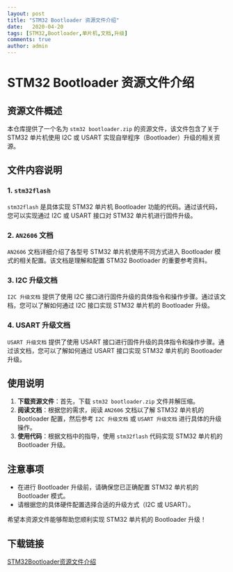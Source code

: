 ```yaml
---
layout: post
title: "STM32 Bootloader 资源文件介绍"
date:   2020-04-20
tags: [STM32,Bootloader,单片机,文档,升级]
comments: true
author: admin
---
```

# STM32 Bootloader 资源文件介绍

## 资源文件概述

本仓库提供了一个名为 `stm32 bootloader.zip` 的资源文件，该文件包含了关于 STM32 单片机使用 I2C 或 USART 实现自举程序（Bootloader）升级的相关资源。

## 文件内容说明

### 1. `stm32flash`
`stm32flash` 是具体实现 STM32 单片机 Bootloader 功能的代码。通过该代码，您可以实现通过 I2C 或 USART 接口对 STM32 单片机进行固件升级。

### 2. `AN2606` 文档
`AN2606` 文档详细介绍了各型号 STM32 单片机使用不同方式进入 Bootloader 模式的相关配置。该文档是理解和配置 STM32 Bootloader 的重要参考资料。

### 3. I2C 升级文档
`I2C 升级文档` 提供了使用 I2C 接口进行固件升级的具体指令和操作步骤。通过该文档，您可以了解如何通过 I2C 接口实现 STM32 单片机的 Bootloader 升级。

### 4. USART 升级文档
`USART 升级文档` 提供了使用 USART 接口进行固件升级的具体指令和操作步骤。通过该文档，您可以了解如何通过 USART 接口实现 STM32 单片机的 Bootloader 升级。

## 使用说明

1. **下载资源文件**：首先，下载 `stm32 bootloader.zip` 文件并解压缩。
2. **阅读文档**：根据您的需求，阅读 `AN2606` 文档以了解 STM32 单片机的 Bootloader 配置，然后参考 `I2C 升级文档` 或 `USART 升级文档` 进行具体的升级操作。
3. **使用代码**：根据文档中的指导，使用 `stm32flash` 代码实现 STM32 单片机的 Bootloader 升级。

## 注意事项

- 在进行 Bootloader 升级前，请确保您已正确配置 STM32 单片机的 Bootloader 模式。
- 请根据您的具体硬件配置选择合适的升级方式（I2C 或 USART）。

希望本资源文件能够帮助您顺利实现 STM32 单片机的 Bootloader 升级！

## 下载链接

[STM32Bootloader资源文件介绍](https://pan.quark.cn/s/b028965d9f5f)